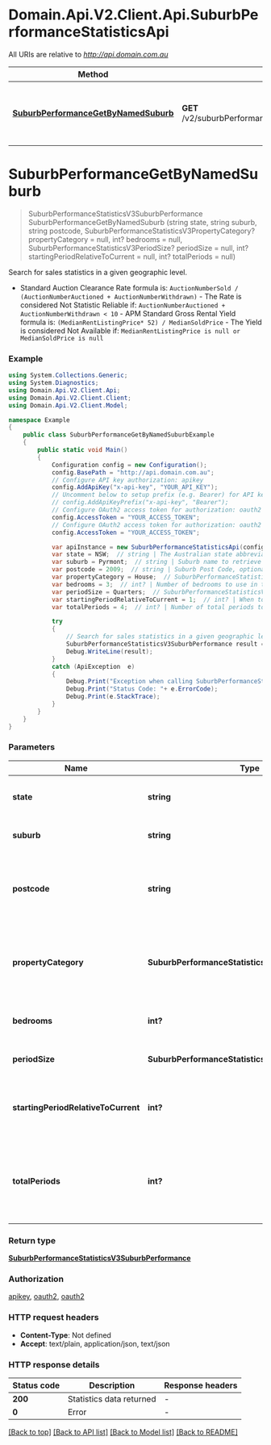 # Domain.Api.V2.Client.Api.SuburbPerformanceStatisticsApi

All URIs are relative to *http://api.domain.com.au*

Method | HTTP request | Description
------------- | ------------- | -------------
[**SuburbPerformanceGetByNamedSuburb**](SuburbPerformanceStatisticsApi.md#suburbperformancegetbynamedsuburb) | **GET** /v2/suburbPerformanceStatistics/{state}/{suburb}/{postcode} | Search for sales statistics in a given geographic level.


<a name="suburbperformancegetbynamedsuburb"></a>
# **SuburbPerformanceGetByNamedSuburb**
> SuburbPerformanceStatisticsV3SuburbPerformance SuburbPerformanceGetByNamedSuburb (string state, string suburb, string postcode, SuburbPerformanceStatisticsV3PropertyCategory? propertyCategory = null, int? bedrooms = null, SuburbPerformanceStatisticsV3PeriodSize? periodSize = null, int? startingPeriodRelativeToCurrent = null, int? totalPeriods = null)

Search for sales statistics in a given geographic level.

- Standard Auction Clearance Rate formula is: `AuctionNumberSold / (AuctionNumberAuctioned + AuctionNumberWithdrawn)`  - The Rate is considered Not Statistic Reliable if: `AuctionNumberAuctioned + AuctionNumberWithdrawn < 10`  - APM Standard Gross Rental Yield formula is: `(MedianRentListingPrice* 52) / MedianSoldPrice`  - The Yield is considered Not Available if: `MedianRentListingPrice is null or MedianSoldPrice is null`

### Example
```csharp
using System.Collections.Generic;
using System.Diagnostics;
using Domain.Api.V2.Client.Api;
using Domain.Api.V2.Client.Client;
using Domain.Api.V2.Client.Model;

namespace Example
{
    public class SuburbPerformanceGetByNamedSuburbExample
    {
        public static void Main()
        {
            Configuration config = new Configuration();
            config.BasePath = "http://api.domain.com.au";
            // Configure API key authorization: apikey
            config.AddApiKey("x-api-key", "YOUR_API_KEY");
            // Uncomment below to setup prefix (e.g. Bearer) for API key, if needed
            // config.AddApiKeyPrefix("x-api-key", "Bearer");
            // Configure OAuth2 access token for authorization: oauth2
            config.AccessToken = "YOUR_ACCESS_TOKEN";
            // Configure OAuth2 access token for authorization: oauth2
            config.AccessToken = "YOUR_ACCESS_TOKEN";

            var apiInstance = new SuburbPerformanceStatisticsApi(config);
            var state = NSW;  // string | The Australian state abbreviation
            var suburb = Pyrmont;  // string | Suburb name to retrieve data for
            var postcode = 2009;  // string | Suburb Post Code, optional, but required for suburbs with official post codes.
            var propertyCategory = House;  // SuburbPerformanceStatisticsV3PropertyCategory? | Category of sales results to show. Possible values: `House`, `Unit` (optional) 
            var bedrooms = 3;  // int? | Number of bedrooms to use in the sales search (optional) 
            var periodSize = Quarters;  // SuburbPerformanceStatisticsV3PeriodSize? | Unit of the measurement period to use (optional) 
            var startingPeriodRelativeToCurrent = 1;  // int? | When to start stats from. 1 = current period, 2 = previous period, etc. (optional)  (default to 1)
            var totalPeriods = 4;  // int? | Number of total periods to show statistics for. i.e. 4 Quarters would be 1 full year (optional)  (default to 4)

            try
            {
                // Search for sales statistics in a given geographic level.
                SuburbPerformanceStatisticsV3SuburbPerformance result = apiInstance.SuburbPerformanceGetByNamedSuburb(state, suburb, postcode, propertyCategory, bedrooms, periodSize, startingPeriodRelativeToCurrent, totalPeriods);
                Debug.WriteLine(result);
            }
            catch (ApiException  e)
            {
                Debug.Print("Exception when calling SuburbPerformanceStatisticsApi.SuburbPerformanceGetByNamedSuburb: " + e.Message );
                Debug.Print("Status Code: "+ e.ErrorCode);
                Debug.Print(e.StackTrace);
            }
        }
    }
}
```

### Parameters

Name | Type | Description  | Notes
------------- | ------------- | ------------- | -------------
 **state** | **string**| The Australian state abbreviation | 
 **suburb** | **string**| Suburb name to retrieve data for | 
 **postcode** | **string**| Suburb Post Code, optional, but required for suburbs with official post codes. | 
 **propertyCategory** | **SuburbPerformanceStatisticsV3PropertyCategory?**| Category of sales results to show. Possible values: &#x60;House&#x60;, &#x60;Unit&#x60; | [optional] 
 **bedrooms** | **int?**| Number of bedrooms to use in the sales search | [optional] 
 **periodSize** | **SuburbPerformanceStatisticsV3PeriodSize?**| Unit of the measurement period to use | [optional] 
 **startingPeriodRelativeToCurrent** | **int?**| When to start stats from. 1 &#x3D; current period, 2 &#x3D; previous period, etc. | [optional] [default to 1]
 **totalPeriods** | **int?**| Number of total periods to show statistics for. i.e. 4 Quarters would be 1 full year | [optional] [default to 4]

### Return type

[**SuburbPerformanceStatisticsV3SuburbPerformance**](SuburbPerformanceStatisticsV3SuburbPerformance.md)

### Authorization

[apikey](../README.md#apikey), [oauth2](../README.md#oauth2), [oauth2](../README.md#oauth2)

### HTTP request headers

 - **Content-Type**: Not defined
 - **Accept**: text/plain, application/json, text/json

### HTTP response details
| Status code | Description | Response headers |
|-------------|-------------|------------------|
| **200** | Statistics data returned |  -  |
| **0** | Error |  -  |

[[Back to top]](#) [[Back to API list]](../README.md#documentation-for-api-endpoints) [[Back to Model list]](../README.md#documentation-for-models) [[Back to README]](../README.md)

